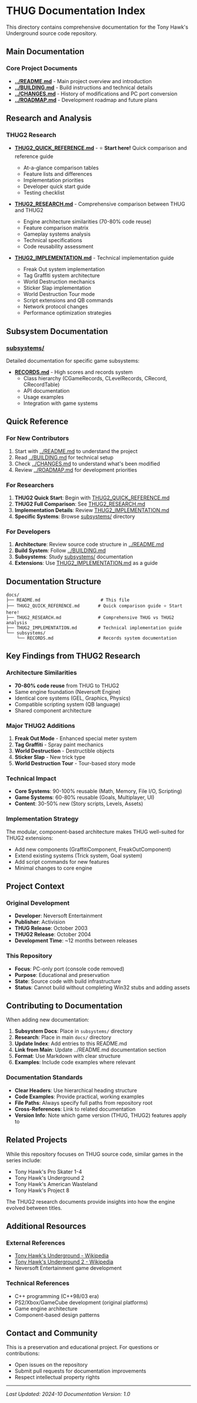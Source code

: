 # THUG Documentation Index

This directory contains comprehensive documentation for the Tony Hawk's Underground source code repository.

## Main Documentation

### Core Project Documents
- **[../README.md](../README.md)** - Main project overview and introduction
- **[../BUILDING.md](../BUILDING.md)** - Build instructions and technical details
- **[../CHANGES.md](../CHANGES.md)** - History of modifications and PC port conversion
- **[../ROADMAP.md](../ROADMAP.md)** - Development roadmap and future plans

## Research and Analysis

### THUG2 Research
- **[THUG2_QUICK_REFERENCE.md](THUG2_QUICK_REFERENCE.md)** - ⭐ **Start here!** Quick comparison and reference guide
  - At-a-glance comparison tables
  - Feature lists and differences
  - Implementation priorities
  - Developer quick start guide
  - Testing checklist

- **[THUG2_RESEARCH.md](THUG2_RESEARCH.md)** - Comprehensive comparison between THUG and THUG2
  - Engine architecture similarities (70-80% code reuse)
  - Feature comparison matrix
  - Gameplay systems analysis
  - Technical specifications
  - Code reusability assessment

- **[THUG2_IMPLEMENTATION.md](THUG2_IMPLEMENTATION.md)** - Technical implementation guide
  - Freak Out system implementation
  - Tag Graffiti system architecture
  - World Destruction mechanics
  - Sticker Slap implementation
  - World Destruction Tour mode
  - Script extensions and QB commands
  - Network protocol changes
  - Performance optimization strategies

## Subsystem Documentation

### [subsystems/](subsystems/)
Detailed documentation for specific game subsystems:

- **[RECORDS.md](subsystems/RECORDS.md)** - High scores and records system
  - Class hierarchy (CGameRecords, CLevelRecords, CRecord, CRecordTable)
  - API documentation
  - Usage examples
  - Integration with game systems

## Quick Reference

### For New Contributors
1. Start with [../README.md](../README.md) to understand the project
2. Read [../BUILDING.md](../BUILDING.md) for technical setup
3. Check [../CHANGES.md](../CHANGES.md) to understand what's been modified
4. Review [../ROADMAP.md](../ROADMAP.md) for development priorities

### For Researchers
1. **THUG2 Quick Start**: Begin with [THUG2_QUICK_REFERENCE.md](THUG2_QUICK_REFERENCE.md)
2. **THUG2 Full Comparison**: See [THUG2_RESEARCH.md](THUG2_RESEARCH.md)
3. **Implementation Details**: Review [THUG2_IMPLEMENTATION.md](THUG2_IMPLEMENTATION.md)
4. **Specific Systems**: Browse [subsystems/](subsystems/) directory

### For Developers
1. **Architecture**: Review source code structure in [../README.md](../README.md)
2. **Build System**: Follow [../BUILDING.md](../BUILDING.md)
3. **Subsystems**: Study [subsystems/](subsystems/) documentation
4. **Extensions**: Use [THUG2_IMPLEMENTATION.md](THUG2_IMPLEMENTATION.md) as a guide

## Documentation Structure

```
docs/
├── README.md                       # This file
├── THUG2_QUICK_REFERENCE.md       # Quick comparison guide ⭐ Start here!
├── THUG2_RESEARCH.md              # Comprehensive THUG vs THUG2 analysis
├── THUG2_IMPLEMENTATION.md        # Technical implementation guide
└── subsystems/
    └── RECORDS.md                 # Records system documentation
```

## Key Findings from THUG2 Research

### Architecture Similarities
- **70-80% code reuse** from THUG to THUG2
- Same engine foundation (Neversoft Engine)
- Identical core systems (GEL, Graphics, Physics)
- Compatible scripting system (QB language)
- Shared component architecture

### Major THUG2 Additions
1. **Freak Out Mode** - Enhanced special meter system
2. **Tag Graffiti** - Spray paint mechanics
3. **World Destruction** - Destructible objects
4. **Sticker Slap** - New trick type
5. **World Destruction Tour** - Tour-based story mode

### Technical Impact
- **Core Systems**: 90-100% reusable (Math, Memory, File I/O, Scripting)
- **Game Systems**: 60-80% reusable (Goals, Multiplayer, UI)
- **Content**: 30-50% new (Story scripts, Levels, Assets)

### Implementation Strategy
The modular, component-based architecture makes THUG well-suited for THUG2 extensions:
- Add new components (GraffitiComponent, FreakOutComponent)
- Extend existing systems (Trick system, Goal system)
- Add script commands for new features
- Minimal changes to core engine

## Project Context

### Original Development
- **Developer**: Neversoft Entertainment
- **Publisher**: Activision
- **THUG Release**: October 2003
- **THUG2 Release**: October 2004
- **Development Time**: ~12 months between releases

### This Repository
- **Focus**: PC-only port (console code removed)
- **Purpose**: Educational and preservation
- **State**: Source code with build infrastructure
- **Status**: Cannot build without completing Win32 stubs and adding assets

## Contributing to Documentation

When adding new documentation:

1. **Subsystem Docs**: Place in `subsystems/` directory
2. **Research**: Place in main `docs/` directory
3. **Update Index**: Add entries to this README.md
4. **Link from Main**: Update ../README.md documentation section
5. **Format**: Use Markdown with clear structure
6. **Examples**: Include code examples where relevant

### Documentation Standards

- **Clear Headers**: Use hierarchical heading structure
- **Code Examples**: Provide practical, working examples
- **File Paths**: Always specify full paths from repository root
- **Cross-References**: Link to related documentation
- **Version Info**: Note which game version (THUG, THUG2) features apply to

## Related Projects

While this repository focuses on THUG source code, similar games in the series include:
- Tony Hawk's Pro Skater 1-4
- Tony Hawk's Underground 2
- Tony Hawk's American Wasteland
- Tony Hawk's Project 8

The THUG2 research documents provide insights into how the engine evolved between titles.

## Additional Resources

### External References
- [Tony Hawk's Underground - Wikipedia](https://en.wikipedia.org/wiki/Tony_Hawk%27s_Underground)
- [Tony Hawk's Underground 2 - Wikipedia](https://en.wikipedia.org/wiki/Tony_Hawk%27s_Underground_2)
- Neversoft Entertainment game development

### Technical References
- C++ programming (C++98/03 era)
- PS2/Xbox/GameCube development (original platforms)
- Game engine architecture
- Component-based design patterns

## Contact and Community

This is a preservation and educational project. For questions or contributions:
- Open issues on the repository
- Submit pull requests for documentation improvements
- Respect intellectual property rights

---

*Last Updated: 2024-10*
*Documentation Version: 1.0*
